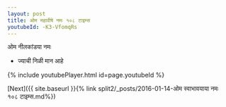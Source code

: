 ```yaml
---
layout: post
title: ओम महावीषे नमः १०८ टाइम्स
youtubeId: -K3-VfomqRs
---
```

 
 
 ओम नीलकांडया नमः  
 
 -  ज्याची निळी मान आहे 
 
  
 
  
 
 
 
 
 
 


{% include youtubePlayer.html id=page.youtubeId %}
 
[Next]({{ site.baseurl }}{% link  split2/_posts/2016-01-14-ओम स्वाभावयाया नमः १०८ टाइम्स.md%})
 
